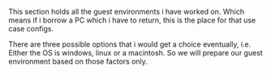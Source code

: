 This section holds all the guest environments i have worked on. Which means if i borrow a PC which i have to return, this is the place for that use case configs.

There are three possible options that i would get a choice eventually, i.e. Either the OS is windows, linux or a macintosh. So we will prepare our guest environment based on those factors only.
